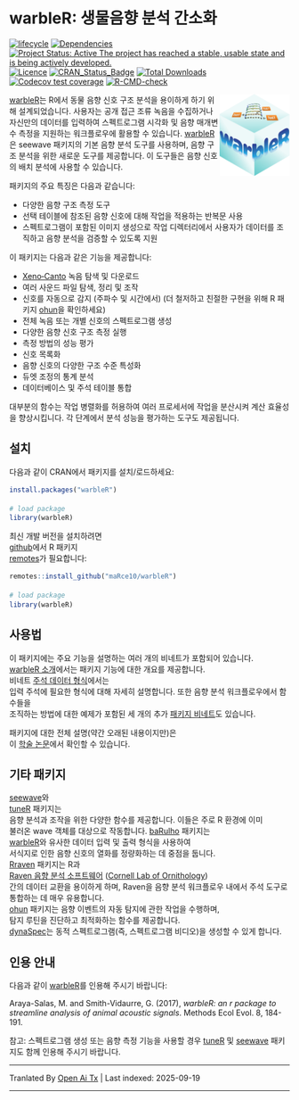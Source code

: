 warbleR: 생물음향 분석 간소화
================

<!-- README.md는 README.Rmd에서 생성됩니다. 해당 파일을 편집하세요 -->
<!-- badges: start -->

[![lifecycle](https://img.shields.io/badge/lifecycle-maturing-brightgreen.svg)](https://lifecycle.r-lib.org/articles/stages.html)
[![Dependencies](https://tinyverse.netlify.com/badge/warbleR)](https://cran.r-project.org/package=warbleR)
[![Project Status: Active The project has reached a stable, usable state
and is being actively
developed.](https://www.repostatus.org/badges/latest/active.svg)](https://www.repostatus.org/#active)
[![Licence](https://img.shields.io/badge/licence-GPL--2-blue.svg)](https://www.gnu.org/licenses/gpl-3.0.en.html)
[![CRAN_Status_Badge](https://www.r-pkg.org/badges/version/warbleR)](https://cran.r-project.org/package=warbleR)
[![Total
Downloads](https://cranlogs.r-pkg.org/badges/grand-total/warbleR)](https://cranlogs.r-pkg.org/badges/grand-total/warbleR)
[![Codecov test
coverage](https://codecov.io/gh/maRce10/warbleR/branch/master/graph/badge.svg)](https://app.codecov.io/gh/maRce10/warbleR?branch=master)
[![R-CMD-check](https://github.com/maRce10/warbleR/workflows/R-CMD-check/badge.svg)](https://github.com/ropensci/baRulho/actions/workflows/R-CMD-check.yaml)
<!-- badges: end -->

<img src="https://raw.githubusercontent.com/maRce10/warbleR/master/man/figures/warbleR_sticker.png" alt="warbleR logo" align="right" width = "25%" height="25%"/>

[warbleR](https://cran.r-project.org/package=warbleR)는
R에서 동물 음향 신호 구조 분석을
용이하게 하기 위해 설계되었습니다. 사용자는 공개 접근 조류 녹음을 수집하거나 자신만의
데이터를 입력하여 스펙트로그램 시각화 및
음향 매개변수 측정을 지원하는 워크플로우에 활용할 수 있습니다.
[warbleR](https://cran.r-project.org/package=warbleR)은
seewave 패키지의 기본 음향 분석 도구를 사용하며, 음향 구조 분석을 위한 새로운
도구를 제공합니다. 이 도구들은 음향 신호의
배치 분석에 사용할 수 있습니다.

패키지의 주요 특징은 다음과 같습니다:

- 다양한 음향 구조 측정 도구
- 선택 테이블에 참조된 음향 신호에 대해 작업을 적용하는 반복문 사용
- 스펙트로그램이 포함된 이미지 생성으로 작업 디렉터리에서
  사용자가 데이터를 조직하고 음향 분석을 검증할 수 있도록 지원


이 패키지는 다음과 같은 기능을 제공합니다:

- [Xeno‐Canto](https://xeno-canto.org/) 녹음 탐색 및 다운로드
- 여러 사운드 파일 탐색, 정리 및 조작
- 신호를 자동으로 감지 (주파수 및 시간에서) (더 철저하고 친절한 구현을 위해 R 패키지 [ohun](https://docs.ropensci.org/ohun/)을 확인하세요)
- 전체 녹음 또는 개별 신호의 스펙트로그램 생성
- 다양한 음향 신호 구조 측정 실행
- 측정 방법의 성능 평가
- 신호 목록화
- 음향 신호의 다양한 구조 수준 특성화
- 듀엣 조정의 통계 분석
- 데이터베이스 및 주석 테이블 통합

대부분의 함수는 작업 병렬화를 허용하여 여러 프로세서에 작업을 분산시켜 계산 효율성을 향상시킵니다. 각 단계에서 분석 성능을 평가하는 도구도 제공됩니다.

## 설치

다음과 같이 CRAN에서 패키지를 설치/로드하세요:






``` r
install.packages("warbleR")

# load package
library(warbleR)
```
최신 개발 버전을 설치하려면  
[github](https://github.com/)에서 R 패키지  
[remotes](https://cran.r-project.org/package=remotes)가 필요합니다:  


``` r
remotes::install_github("maRce10/warbleR")

# load package
library(warbleR)
```
## 사용법

이 패키지에는 주요 기능을 설명하는 여러 개의 비네트가 포함되어 있습니다.  
[warbleR 소개](https://marce10.github.io/warbleR/articles/warbleR.html)에서는 패키지 기능에 대한 개요를 제공합니다.  
비네트 [주석 데이터 형식](https://marce10.github.io/warbleR/articles/annotation_data_format.html)에서는  
입력 주석에 필요한 형식에 대해 자세히 설명합니다. 또한 음향 분석 워크플로우에서 함수들을  
조직하는 방법에 대한 예제가 포함된 세 개의 추가 [패키지 비네트](https://marce10.github.io/warbleR/articles/)도 있습니다.

패키지에 대한 전체 설명(약간 오래된 내용이지만)은  
이 [학술 논문](https://doi.org/10.1111/2041-210X.12624)에서 확인할 수 있습니다.

## 기타 패키지

[seewave](https://cran.r-project.org/package=seewave)와  
[tuneR](https://cran.r-project.org/package=seewave) 패키지는  
음향 분석과 조작을 위한 다양한 함수를 제공합니다. 이들은 주로 R 환경에 이미  
불러온 wave 객체를 대상으로 작동합니다. [baRulho](https://cran.r-project.org/package=baRulho) 패키지는  
[warbleR](https://cran.r-project.org/package=warbleR)와 유사한 데이터 입력 및 출력 형식을 사용하여  
서식지로 인한 음향 신호의 열화를 정량화하는 데 중점을 둡니다.  
[Rraven](https://cran.r-project.org/package=Rraven) 패키지는 R과  
[Raven 음향 분석 소프트웨어](https://www.ravensoundsoftware.com/) ([Cornell Lab of Ornithology](https://www.birds.cornell.edu/home))  
간의 데이터 교환을 용이하게 하며, Raven을 음향 분석 워크플로우 내에서 주석 도구로 통합하는 데 매우 유용합니다.  
[ohun](https://docs.ropensci.org/ohun/) 패키지는 음향 이벤트의 자동 탐지에 관한 작업을 수행하며,  
탐지 루틴을 진단하고 최적화하는 함수를 제공합니다.  
[dynaSpec](https://cran.r-project.org/package=seewave)는 동적 스펙트로그램(즉, 스펙트로그램 비디오)을 생성할 수 있게 합니다.

## 인용 안내













다음과 같이 [warbleR](https://cran.r-project.org/package=warbleR)를 인용해 주시기 바랍니다:

Araya-Salas, M. and Smith-Vidaurre, G. (2017), *warbleR: an r package to
streamline analysis of animal acoustic signals*. Methods Ecol Evol. 8,
184-191.

참고: 스펙트로그램 생성 또는 음향 측정 기능을 사용할 경우
[tuneR](https://cran.r-project.org/package=tuneR) 및
[seewave](https://cran.r-project.org/package=seewave) 패키지도 함께 인용해 주시기 바랍니다.





---


Tranlated By [Open Ai Tx](https://github.com/OpenAiTx/OpenAiTx) | Last indexed: 2025-09-19


---